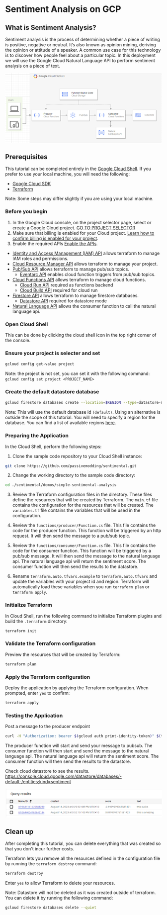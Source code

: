 # Sentiment Analysis on GCP 

## What is Sentiment Analysis?
Sentiment analysis is the process of determining whether a piece of writing is positive, negative or neutral. It’s also known as opinion mining, deriving the opinion or attitude of a speaker. A common use case for this technology is to discover how people feel about a particular topic. In this deployment we will use the Google Cloud Natural Language API to perform sentiment analysis on a piece of text.

![Architecture](/images/architecture.png)

## Prerequisites
This tutorial can be completed entirely in the [Google Cloud Shell](https://console.cloud.google.com/cloudshelleditor). If you prefer to use your local machine, you will need the following:
- [Google Cloud SDK](https://cloud.google.com/sdk/docs/install)
- [Terraform](https://learn.hashicorp.com/tutorials/terraform/install-cli)

Note: Some steps may differ slightly if you are using your local machine.

### Before you begin
1. In the Google Cloud console, on the project selector page, select or create a Google Cloud project.
[GO TO PROJECT SELECTOR](https://console.cloud.google.com/projectselector2/home/dashboard)
2. Make sure that billing is enabled for your Cloud project. [Learn how to confirm billing is enabled for your project](https://cloud.google.com/billing/docs/how-to/verify-billing-enabled#console).
3. Enable the required APIs
[Enable the APIs](https://console.cloud.google.com/flows/enableapi?apiid=iam.googleapis.com,cloudresourcemanager.googleapis.com,pubsub.googleapis.com,eventarc.googleapis.com,cloudfunctions.googleapis.com,run.googleapis.com,cloudbuild.googleapis.com,language.googleapis.com,firestore.googleapis.com).

- [Identity and Access Management (IAM) API](https://console.cloud.google.com/apis/library/iam.googleapis.com)  allows terraform to manage IAM roles and permissions.
- [Cloud Resource Manager API](https://console.cloud.google.com/apis/library/cloudresourcemanager.googleapis.com) allows terraform to manage your project.
- [Pub/Sub API](https://console.cloud.google.com/apis/library/pubsub.googleapis.com) allows terraform to manage pub/sub topics.
    - [Eventarc API](https://console.cloud.google.com/apis/library/eventarc.googleapis.com) enables cloud function triggers from pub/sub topics.
- [Cloud Functions API](https://console.cloud.google.com/apis/library/cloudfunctions.googleapis.com) allows terraform to manage cloud functions.
    - [Cloud Run API](https://console.cloud.google.com/apis/library/run.googleapis.com) required as functions backend
    - [Cloud Build API](https://console.cloud.google.com/apis/library/cloudbuild.googleapis.com) required for cloud run
- [Firestore API](https://console.cloud.google.com/apis/library/firestore.googleapis.com) allows terraform to manage firestore databases.
    - [Datastore API](https://console.cloud.google.com/apis/library/datastore.googleapis.com) required for datastore mode
- [Natural Language API](https://console.cloud.google.com/apis/library/language.googleapis.com) allows the consumer function to call the natural language api.

### Open Cloud Shell
This can be done by clicking the cloud shell icon in the top right corner of the console.

### Ensure your project is selecter and set
```bash
gcloud config get-value project
```
Note:  the project is not set, you can set it with the following command: `gcloud config set project <PROJECT_NAME>`

### Create the default datastore database
```bash
gcloud firestore databases create --location=$REGION --type=datastore-mode
```
Note: This will use the default database id `(default)`. Using an alternative is outside the scope of this tutorial. You will need to specify a region for the database. You can find a list of available regions [here](https://cloud.google.com/firestore/docs/locations).

### Preparing the Application
In the Cloud Shell, perform the following steps:
1. Clone the sample code repository to your Cloud Shell instance:
```bash
git clone https://github.com/passivemodding/sentimental.git
```
2. Change the working directory to the sample code directory:
```bash
cd ./sentimental/demos/simple-sentimental-analysis
```


3. Review the Terraform configuration files in the directory. These files define the resources that will be created by Terraform. The `main.tf` file contains the configuration for the resources that will be created. The `variables.tf` file contains the variables that will be used in the configuration. 

4. Review the `functions/producer/Function.cs` file. This file contains the code for the producer function. This function will be triggered by an http request. It will then send the message to a pub/sub topic.

5. Review the `functions/consumer/Function.cs` file. This file contains the code for the consumer function. This function will be triggered by a pub/sub message. It will then send the message to the natural language api. The natural language api will return the sentiment score. The consumer function will then send the results to the datastore.

6. Rename `terraform.auto.tfvars.example` to `terraform.auto.tfvars` and update the variables with your project id and region. Terraform will automatically load these variables when you run `terraform plan` or `terraform apply`.

### Initialize Terraform
In Cloud Shell, run the following command to initialize Terraform plugins and build the `.terraform` directory:
```bash
terraform init
```

### Validate the Terraform configuration
Preview the resources that will be created by Terraform:
```bash
terraform plan
```

### Apply the Terraform configuration
Deploy the application by applying the Terraform configuration. When prompted, enter `yes` to confirm:
```bash
terraform apply
```

### Testing the Application
Post a message to the producer endpoint
```bash
curl -H "Authorization: bearer $(gcloud auth print-identity-token)" $(terraform output -raw producer_endpoint) --data 'My good review'
```

The producer function will start and send your message to pubsub. The consumer function will then start and send the message to the natural language api. The natural language api will return the sentiment score. The consumer function will then send the results to the datastore.

Check cloud datastore to see the results.
https://console.cloud.google.com/datastore/databases/-default-/entities;kind=sentiment

![Datastore](/images/datastore_results.png)

## Clean up
After completing this tutorial, you can delete everything that was created so that you don't incur further costs.

Terraform lets you remove all the resources defined in the configuration file by running the `terraform destroy` command:
```bash
terraform destroy
```
Enter `yes` to allow Terraform to delete your resources.

Note: Datastore will not be deleted as it was created outside of terraform. You can delete it by running the following command:
```bash
gcloud firestore databases delete --quiet
```